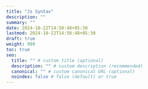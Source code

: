 ```yaml
---
title: "Js Syntax"
description: ""
summary: ""
date: 2024-10-22T14:50:48+05:30
lastmod: 2024-10-22T14:50:48+05:30
draft: true
weight: 999
toc: true
seo:
  title: "" # custom title (optional)
  description: "" # custom description (recommended)
  canonical: "" # custom canonical URL (optional)
  noindex: false # false (default) or true
---
```

